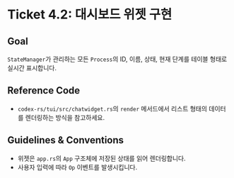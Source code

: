 # Ticket 4.2: 대시보드 위젯 구현

## Goal

`StateManager`가 관리하는 모든 `Process`의 ID, 이름, 상태, 현재 단계를 테이블 형태로 실시간 표시합니다.

## Reference Code

- `codex-rs/tui/src/chatwidget.rs`의 `render` 메서드에서 리스트 형태의 데이터를 렌더링하는 방식을 참고하세요.

## Guidelines & Conventions

- 위젯은 `app.rs`의 `App` 구조체에 저장된 상태를 읽어 렌더링합니다.
- 사용자 입력에 따라 `Op` 이벤트를 발생시킵니다.
